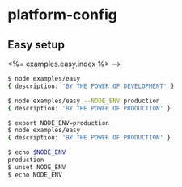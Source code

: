 # platform-config

## Easy setup

<%= examples.easy.index %> -->

```bash
$ node examples/easy
{ description: 'BY THE POWER OF DEVELOPMENT' }
```

```bash
$ node examples/easy --NODE_ENV production
{ description: 'BY THE POWER OF PRODUCTION' }
```

```bash
$ export NODE_ENV=production
$ node examples/easy
{ description: 'BY THE POWER OF PRODUCTION' }
```

```bash
$ echo $NODE_ENV
production
$ unset NODE_ENV
$ echo NODE_ENV

```

